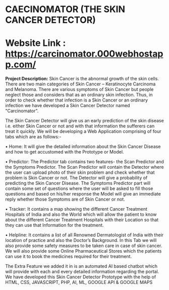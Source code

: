 # CAECINOMATOR (THE SKIN CANCER DETECTOR)
# Website Link :    https://carcinomator.000webhostapp.com/


**Project Description:**
Skin Cancer is the abnormal growth of the skin cells. There are two main categories of Skin Cancer – Keratinocyte Carcinoma and Melanoma. There are various symptoms of Skin Cancer but people neglect those and considers that as an ordinary skin infection. Thus, in order to check whether that infection is a Skin Cancer or an ordinary infection we have developed a Skin Cancer Detector named "Carcinomator".

The Skin Cancer Detector will give us an early prediction of the skin disease i.e. either Skin Cancer or not and with that information the sufferers can treat it quickly. We will be developing a Web Application comprising of four tabs which are as follows:-

• Home: It will give the detailed information about the Skin Cancer Disease and how to get accustomed with the Prototype or Model.

• Predictor: The Predictor tab contains two features- the Scan Predictor and the Symptoms Predictor. The Scan Predictor will contain the Detector where the user can upload photo of their skin problem and check whether that problem is Skin Cancer or not. The Detector will give a probability of predicting the Skin Cancer Disease. The Symptoms Predictor part will contain some set of questions where the user will be asked to fill those questions and based on his/her response the Model will give an immediate reply whether those Symptoms are of Skin Cancer or not.

• Tracker: It contains a map showing the different Cancer Treatment Hospitals of India and also the World which will allow the patient to know about the different Cancer Treatment Hospitals with their Location so that they can use that Information for the treatment.

• Helpline: It contains a list of all Renowned Dermatologist of India with their location of practice and also the Doctor’s Background. In this Tab we will also provide some safety measures to be taken care in case of skin cancer. We will also provide some Online Pharmaceutical Stores which the patients can use it to book the medicines required for their treatment.

The Extra Feature we added it in is an automated AI based chatbot which will provide with each and every detailed information regarding the portal. We have developed this Skin Cancer Detector Prototype with the help of HTML, CSS, JAVASCRIPT, PHP, AI, ML, GOOGLE API & GOOGLE MAPS
